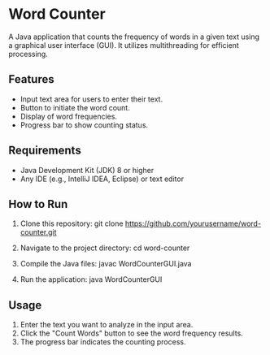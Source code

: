 # Word Counter

A Java application that counts the frequency of words in a given text using a graphical user interface (GUI). It utilizes multithreading for efficient processing.

## Features

- Input text area for users to enter their text.
- Button to initiate the word count.
- Display of word frequencies.
- Progress bar to show counting status.

## Requirements

- Java Development Kit (JDK) 8 or higher
- Any IDE (e.g., IntelliJ IDEA, Eclipse) or text editor

## How to Run

1. Clone this repository:
git clone https://github.com/yourusername/word-counter.git

2. Navigate to the project directory:
cd word-counter

3. Compile the Java files:
javac WordCounterGUI.java

4. Run the application:
java WordCounterGUI

## Usage

1. Enter the text you want to analyze in the input area.
2. Click the "Count Words" button to see the word frequency results.
3. The progress bar indicates the counting process.
